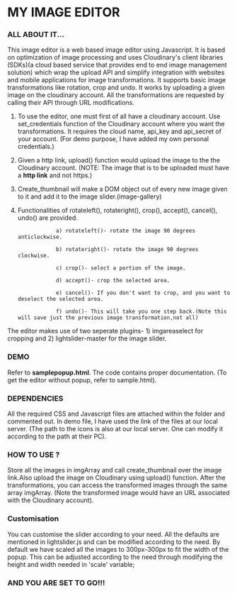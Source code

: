  

# MY IMAGE EDITOR



### ALL ABOUT IT...
This image editor is a web based image editor using Javascript. It is based on optimization of image processing and uses Cloudinary's client libraries (SDKs)(a cloud based service that provides end to end image management solution) which wrap the upload API and simplify integration with websites and mobile applications for image transformations. It supports basic image transformations like rotation, crop and undo. It works by uploading a given image on the cloudinary account. All the transformations are requested by calling their API through URL modifications. 

1) To use the editor, one must first of all have a cloudinary account. Use set_credentials function of the Cloudinary account where you want the transformations. It requires the cloud name, api_key and api_secret of your account. (For demo purpose, I have added my own personal credentials.)

2) Given a http link, upload() function would upload the image to the the Cloudinary account. (NOTE: The image that is to be uploaded must have a **http link** and not https.) 

3) Create_thumbnail will make a DOM object out of every new image given to it and add it to the image slider.(image-gallery)

4) Functionalities of rotateleft(), rotateright(), crop(), accept(), cancel(), undo() are provided.

                   a) rotateleft()- rotate the image 90 degrees anticlockwise.
                   
                   b) rotateright()- rotate the image 90 degrees clockwise.
                   
                   c) crop()- select a portion of the image.
                   
                   d) accept()- crop the selected area.
                   
                   e) cancel()- If you don't want to crop, and you want to deselect the selected area.
                   
                   f) undo()- This will take you one step back.(Note this will save just the previous image transformation,not all)
                   
The editor makes use of two seperate plugins- 1) imgareaselect for cropping and 2) lightslider-master for the image slider. 

### DEMO
Refer to **samplepopup.html**. The code contains proper documentation. (To get the editor without popup, refer to sample.html).

### DEPENDENCIES
All the required CSS and Javascript files are attached within the folder and commented out. In demo file, I have used the link of the files at our local server. (The path to the icons is also at our local server. One can modify it according to the path at their PC).

### HOW TO USE ?
Store all the images in imgArray and call create_thumbnail over the image link.Also upload the image on Cloudinary using upload() function. After the transformations, you can access the transformed images through the same array imgArray. (Note the transformed image would have an URL associated with the Cloudinary account).

### Customisation
You can customise the slider according to your need. All the defaults are mentioned in lightslider.js and can be modified according to the need. 
By default we have scaled all the images to 300px-300px to fit the width of the popup. This can be adjusted according to the need through modifying the height and width needed in 'scale' variable; 


### AND YOU ARE SET TO GO!!! 
